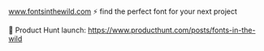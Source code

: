 
www.fontsinthewild.com ⚡ find the perfect font for your next project


🚀 Product Hunt launch: https://www.producthunt.com/posts/fonts-in-the-wild
